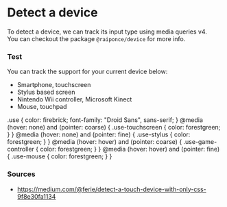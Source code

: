 # Detect a device

To detect a device, we can track its input type using media queries v4.<br>
You can checkout the package `@raiponce/device` for more info.

### Test

You can track the support for your current device below:

<ul>
  <li class="use use-touchscreen">
    <span>Smartphone, touchscreen</span>
  </li>
  <li class="use use-stylus">
    <span>Stylus based screen</span>
  </li>
  <li class="use use-game-controller">
    <span>Nintendo Wii controller, Microsoft Kinect</span>
  </li>
  <li class="use use-mouse">
    <span>Mouse, touchpad</span>
  </li>
</ul>

<v-style>
    .use {
        color: firebrick;
        font-family: "Droid Sans", sans-serif;
    }
    @media (hover: none) and (pointer: coarse) {
        .use-touchscreen {
            color: forestgreen;
        }
    }
    @media (hover: none) and (pointer: fine) {
        .use-stylus {
            color: forestgreen;
        }
    }
    @media (hover: hover) and (pointer: coarse) {
        .use-game-controller {
            color: forestgreen;
        }
    }
    @media (hover: hover) and (pointer: fine) {
        .use-mouse {
            color: forestgreen;
        }
    }
</v-style>

### Sources

* https://medium.com/@ferie/detect-a-touch-device-with-only-css-9f8e30fa1134
